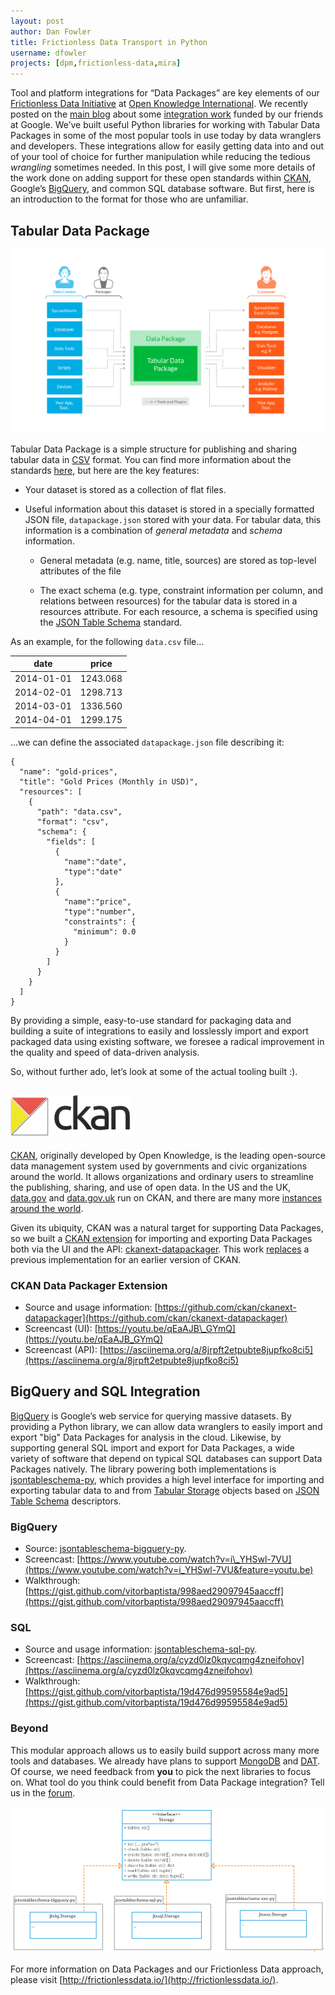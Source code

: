 ```yaml
---
layout: post
author: Dan Fowler
title: Frictionless Data Transport in Python
username: dfowler
projects: [dpm,frictionless-data,mira]
---
```


Tool and platform integrations for “Data Packages” are key elements of
our [Frictionless Data Initiative](http://datapackages.org/) at
[Open Knowledge International](https://okfn.org/). We recently posted
on the [main blog](http://blog.okfn.org) about some
[integration work](http://blog.okfn.org/2016/02/01/google-funds-frictionless-data-initiative-at-open-knowledge/)
funded by our friends at Google. We’ve built useful Python libraries
for working with Tabular Data Packages in some of the most popular
tools in use today by data wranglers and developers. These
integrations allow for easily getting data into and out of your tool
of choice for further manipulation while reducing the tedious
*wrangling* sometimes needed. In this post, I will give some more
details of the work done on adding support for these open standards
within [CKAN](http://ckan.org/), Google’s
[BigQuery](http://bigquery.cloud.google.com/), and common SQL database
software.  But first, here is an introduction to the format for those
who are unfamiliar.

Tabular Data Package
--------------------

![](/img/posts/tabular-data-package.png)

Tabular Data Package is a simple structure for publishing and sharing
tabular data in
[CSV](http://datapackages.org/doc/tabular-data-package#csv) format.
You can find more information about the standards
[here](http://datapackages.org/standards), but here are the key
features:

- Your dataset is stored as a collection of flat files.
    
- Useful information about this dataset is stored in a specially
  formatted JSON file, `datapackage.json` stored with your
  data. For tabular data, this information is a combination of
  *general metadata* and *schema* information.

    - General metadata (e.g. name, title, sources) are stored as
      top-level attributes of the file

    - The exact schema (e.g. type, constraint information per
      column, and relations between resources) for the tabular
      data is stored in a resources attribute. For each resource,
      a schema is specified using the
      [JSON Table Schema](http://dataprotocols.org/json-table-schema/)
      standard.

As an example, for the following `data.csv` file...

| date | price |
|------|-------|
| 2014-01-01 | 1243.068 |
| 2014-02-01 | 1298.713 |
| 2014-03-01 | 1336.560 |
| 2014-04-01 | 1299.175 |


...we can define the associated `datapackage.json` file describing it:


    {
      "name": "gold-prices",
      "title": "Gold Prices (Monthly in USD)",
      "resources": [
        {
          "path": "data.csv",
          "format": "csv",
          "schema": {
            "fields": [
              {
                "name":"date",
                "type":"date"
              },
              {
                "name":"price", 
                "type":"number", 
                "constraints": {
                  "minimum": 0.0
                }
              }
            ]
          }
        }
      ]
    }


By providing a simple, easy-to-use standard for packaging data and
building a suite of integrations to easily and losslessly import and
export packaged data using existing software, we foresee a radical
improvement in the quality and speed of data-driven analysis.

So, without further ado, let’s look at some of the actual tooling built :).

![CKAN Logo](/img/posts/ckan-logo-s.png)
----

[CKAN](http://ckan.org/), originally developed by Open Knowledge, is
the leading open-source data management system used by governments and
civic organizations around the world.  It allows organizations and
ordinary users to streamline the publishing, sharing, and use of open
data.  In the US and the UK, [data.gov](http://www.data.gov/) and
[data.gov.uk](https://data.gov.uk/) run on CKAN, and there are many
more [instances around the world](http://ckan.org/instances/#).

Given its ubiquity, CKAN was a natural target for supporting Data
Packages, so we built a
[CKAN extension](http://docs.ckan.org/en/latest/extensions/index.html)
for importing and exporting Data Packages both via the UI and the API:
[ckanext-datapackager](https://github.com/ckan/ckanext-datapackager).
This work
[replaces](https://github.com/ckan/ckanext-datapackager#where-is-the-old-open-knowledges-data-packager)
a previous implementation for an earlier version of CKAN.

### CKAN Data Packager Extension

- Source and usage information: [https://github.com/ckan/ckanext-datapackager](https://github.com/ckan/ckanext-datapackager)
- Screencast (UI): [https://youtu.be/qEaAJB\_GYmQ](https://youtu.be/qEaAJB_GYmQ)
- Screencast (API): [https://asciinema.org/a/8jrpft2etpubte8jupfko8ci5](https://asciinema.org/a/8jrpft2etpubte8jupfko8ci5)

BigQuery and SQL Integration
----------------------------

[BigQuery](https://developers.google.com/apps-script/advanced/bigquery)
is Google’s web service for querying massive datasets.  By providing a
Python library, we can allow data wranglers to easily import and
export "big" Data Packages for analysis in the cloud.  Likewise, by
supporting general SQL import and export for Data Packages, a wide
variety of software that depend on typical SQL databases can support
Data Packages natively.  The library powering both implementations is
[jsontableschema-py](https://github.com/frictionlessdata/jsontableschema-py),
which provides a high level interface for importing and exporting
tabular data to and from
[Tabular Storage](https://github.com/frictionlessdata/jsontableschema-py#storage)
objects based on
[JSON Table Schema](http://dataprotocols.org/json-table-schema/)
descriptors.

### BigQuery 

- Source: [jsontableschema-bigquery-py](https://github.com/frictionlessdata/jsontableschema-bigquery-py).
- Screencast: [https://www.youtube.com/watch?v=i\_YHSwl-7VU](https://www.youtube.com/watch?v=i_YHSwl-7VU&feature=youtu.be)
- Walkthrough: [https://gist.github.com/vitorbaptista/998aed29097945aaccff](https://gist.github.com/vitorbaptista/998aed29097945aaccff)

### SQL 

- Source and usage information: [jsontableschema-sql-py](https://github.com/frictionlessdata/jsontableschema-sql-py).
- Screencast: [https://asciinema.org/a/cyzd0lz0kqvcqmg4zneifohov](https://asciinema.org/a/cyzd0lz0kqvcqmg4zneifohov)
- Walkthrough: [https://gist.github.com/vitorbaptista/19d476d99595584e9ad5](https://gist.github.com/vitorbaptista/19d476d99595584e9ad5)

### Beyond

This modular approach allows us to easily build support across many
more tools and databases.  We already have plans to support
[MongoDB](https://www.mongodb.org/) and
[DAT](https://github.com/maxogden/dat).  Of course, we need feedback
from **you** to pick the next libraries to focus on.  What tool do you
think could benefit from Data Package integration?  Tell us in the
[forum](https://discuss.okfn.org/c/frictionless-data).

![](/img/posts/tabular-storage-diagram.png)

For more information on Data Packages and our Frictionless Data
approach, please visit
[http://frictionlessdata.io/](http://frictionlessdata.io/).

